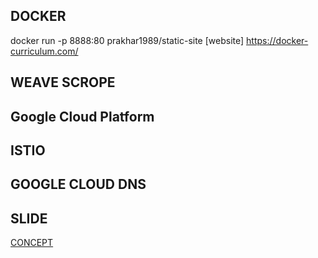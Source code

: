 ## DOCKER 
docker run -p 8888:80 prakhar1989/static-site
[website] https://docker-curriculum.com/

## WEAVE SCROPE


## Google Cloud Platform


## ISTIO


## GOOGLE CLOUD DNS


## SLIDE
[CONCEPT](https://docs.google.com/presentation/d/1T_3_eHCVHuG1WDzLqoFSBpEYqcino7NZT9rh7i9Li_c/edit?usp=sharing)

